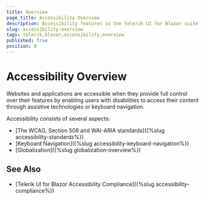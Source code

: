 ```yaml
---
title: Overview
page_title: Accessibility Overview
description: Accessibility features in the Telerik UI for Blazor suite
slug: accessibility-overview
tags: telerik,blazor,accessibility,overview
published: True
position: 0
---
```


# Accessibility Overview

Websites and applications are accessible when they provide full control over their features by enabling users with disabilities to access their content through assistive technologies or keyboard navigation.

Accessibility consists of several aspects:

* [The WCAG, Section 508 and WAI-ARIA standards]({%slug accessibility-standards%})
* [Keyboard Navigation]({%slug accessibility-keyboard-navigation%})
* [Globalization]({%slug globalization-overview%})

## See Also

  * [Telerik UI for Blazor Accessibility Compliance]({%slug accessibility-compliance%})